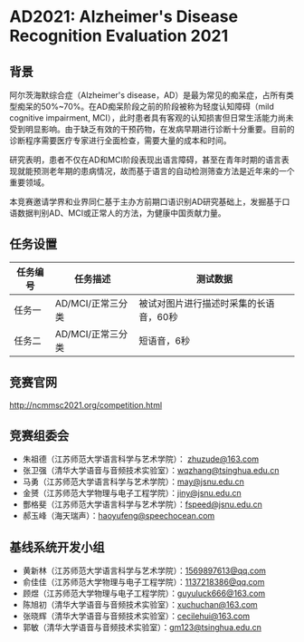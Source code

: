 # AD2021: Alzheimer's Disease Recognition Evaluation 2021

## 背景
阿尔茨海默综合症（Alzheimer's disease，AD）是最为常见的痴呆症，占所有类型痴呆的50%~70%。在AD痴呆阶段之前的阶段被称为轻度认知障碍（mild cognitive impairment, MCI），此时患者具有客观的认知损害但日常生活能力尚未受到明显影响。由于缺乏有效的干预药物，在发病早期进行诊断十分重要。目前的诊断程序需要医疗专家进行全面检查，需要大量的成本和时间。

研究表明，患者不仅在AD和MCI阶段表现出语言障碍，甚至在青年时期的语言表现就能预测老年期的患病情况，故而基于语言的自动检测筛查方法是近年来的一个重要领域。

本竞赛邀请学界和业界同仁基于主办方前期口语识别AD研究基础上，发掘基于口语数据判别AD、MCI或正常人的方法，为健康中国贡献力量。

## 任务设置
| 任务编号 | 任务描述                          | 测试数据 |
| -------- | --------------------------------- | ------------ |
| 任务一   | AD/MCI/正常三分类 | 被试对图片进行描述时采集的长语音，60秒         |
| 任务二   | AD/MCI/正常三分类         | 短语音，6秒          |

## 竞赛官网
http://ncmmsc2021.org/competition.html

## 竞赛组委会
- 朱祖德（江苏师范大学语言科学与艺术学院）： zhuzude@163.com
- 张卫强（清华大学语音与音频技术实验室）：wqzhang@tsinghua.edu.cn
- 马勇（江苏师范大学语言科学与艺术学院）：may@jsnu.edu.cn
- 金赟（江苏师范大学物理与电子工程学院）：jiny@jsnu.edu.cn
- 酆格斐（江苏师范大学语言科学与艺术学院）：fspeed@jsnu.edu.cn
- 郝玉峰（海天瑞声）：haoyufeng@speechocean.com

## 基线系统开发小组

- 黄新林（江苏师范大学语言科学与艺术学院）：1569897613@qq.com
- 俞佳佳（江苏师范大学物理与电子工程学院）：1137218386@qq.com
- 顾煜（江苏师范大学物理与电子工程学院）：guyuluck666@163.com
- 陈旭初（清华大学语音与音频技术实验室）：xuchuchan@163.com
- 张晓辉（清华大学语音与音频技术实验室）：cecilehui@163.com
- 郭敏（清华大学语音与音频技术实验室）：gm123@tsinghua.edu.cn
